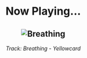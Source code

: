 <div align="center"> 
<h1>Now Playing...</h1>

![Breathing](https://i.scdn.co/image/ab67616d00001e02d1fd8f264564d9eef7617a45)
--
_<p>Track: Breathing - Yellowcard </p>_
</div>
